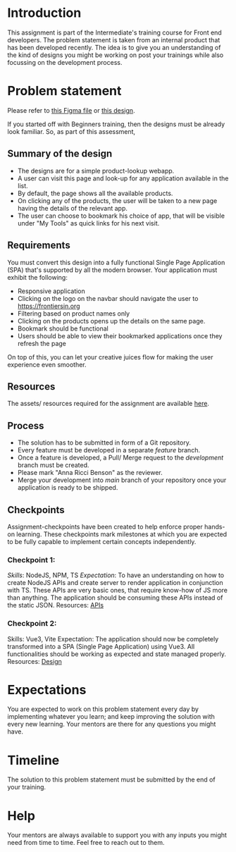 # Introduction
This assignment is part of the Intermediate's training course for Front end developers. The problem statement is taken from an internal product that has been developed recently. The idea is to give you an understanding of the kind of designs you might be working on post your trainings while also focussing on the development process.

# Problem statement
Please refer to [this Figma file](https://www.figma.com/file/Q6aTpSbBvnMskduSudcII2/Backoffice-navigation?node-id=272-38510&t=hmQGYRriqrAXVseY-0) or [this design](/intermediate/resources/designs/dashboard.png).

If you started off with Beginners training, then the designs must be already look familiar. So, as part of this assessment, 

## Summary of the design
- The designs are for a simple product-lookup webapp.
- A user can visit this page and look-up for any application available in the list.
- By default, the page shows all the available products.
- On clicking any of the products, the user will be taken to a new page having the details of the relevant app.
- The user can choose to bookmark his choice of app, that will be visible under "My Tools" as quick links for his next visit.

## Requirements
You must convert this design into a fully functional Single Page Application (SPA) that's supported by all the modern browser. Your application must exhibit the following:
- Responsive application
- Clicking on the logo on the navbar should navigate the user to https://frontiersin.org
- Filtering based on product names only
- Clicking on the products opens up the details on the same page.
- Bookmark should be functional
- Users should be able to view their bookmarked applications once they refresh the page

On top of this, you can let your creative juices flow for making the user experience even smoother.

## Resources
The assets/ resources required for the assignment are available [here](/intermediate/resources/).

## Process
- The solution has to be submitted in form of a Git repository.
- Every feature must be developed in a separate _feature_ branch.
- Once a feature is developed, a Pull/ Merge request to the _development_ branch must be created.
- Please mark "Anna Ricci Benson" as the reviewer.
- Merge your development into _main_ branch of your repository once your application is ready to be shipped.

## Checkpoints
Assignment-checkpoints have been created to help enforce proper hands-on learning. These checkpoints mark milestones at which you are expected to be fully capable to implement certain concepts independently.
### Checkpoint 1:
*Skills*: NodeJS, NPM, TS
*Expectation*: To have an understanding on how to create NodeJS APIs and create server to render application in conjunction with TS. These APIs are very basic ones, that require know-how of JS more than anything. The application should be consuming these APIs instead of the static JSON.
Resources:
  [APIs](/intermediate/resources/API.md)

### Checkpoint 2:
Skills: Vue3, Vite
Expectation: The application should now be completely transformed into a SPA (Single Page Application) using Vue3. All functionalities should be working as expected and state managed properly.
Resources:
  [Design](/intermediate/resources/designs/dashboard.png)


# Expectations
You are expected to work on this problem statement every day by implementing whatever you learn; and keep improving the solution with every new learning. Your mentors are there for any questions you might have.

# Timeline
The solution to this problem statement must be submitted by the end of your training.

# Help
Your mentors are always available to support you with any inputs you might need from time to time. Feel free to reach out to them.